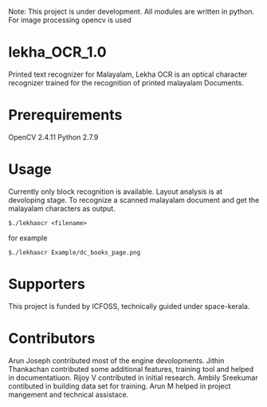 Note: This project is under development. All modules are written in python. For image processing opencv is used
# lekha_OCR_1.0
Printed text recognizer for Malayalam, Lekha OCR is an optical character recognizer trained for the recognition of printed malayalam Documents.

Prerequirements
======
OpenCV 2.4.11
Python 2.7.9

Usage
======
Currently only block recognition is available. Layout analysis is at devoloping stage.
To recognize a scanned malayalam document and get the malayalam characters as output.

    $./lekhaocr <filename>
for example

    $./lekhaocr Example/dc_books_page.png

Supporters
=======
This project is funded by ICFOSS, technically guided under space-kerala.

Contributors
=======
Arun Joseph contributed most of the engine devolopments.
Jithin Thankachan contributed some additional features, training tool and helped in documentatiuon.
Rijoy V contributed in initial research.
Ambily Sreekumar contibuted in building data set for training.
Arun M helped in project mangement and technical assistace.
